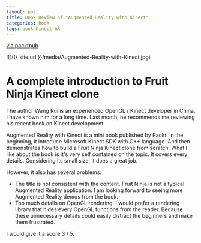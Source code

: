 ```yaml
---
layout: post
title: Book Review of "Augmented Reality with Kinect"
categories: book
tags: book Kinect AR
---
```


[via packtpub][booklink]

![]({{ site.url }}/media/Augmented-Reality-with-Kinect.jpg)

# A complete introduction to Fruit Ninja Kinect clone #

The author Wang Rui is an experienced OpenGL / Kinect developer in China, I have known him for a long time. Last month, he recommends me reviewing his recent book on Kinect development.




Augmented Reality with Kinect is a mini book published by Packt. In the beginning, it introduce Microsoft Kinect SDK with C++ language. And then demonstrates how to build a Fruit Ninja Kinect clone from scratch. What I like about the book is it's very self contained on the topic. It covers every details. Considering its small size, it does a great job.

However, it also has several problems:

 * The title is not consistent with the content. Fruit Ninja is not a typical Augmented Reality application. I am looking forward to seeing more Augmented Reality demos from the book. 
 * Too much details on OpenGL rendering. I would prefer a rendering library that hides every OpenGL functions from the reader. Because these unnecessary details could easily distract the beginners and make them frustrated.

I would give it a score 3 / 5.

[booklink]: http://www.packtpub.com/augmented-reality-with-microsoft-kinect/book
